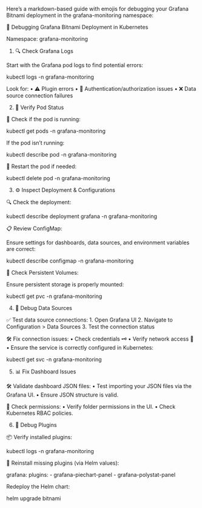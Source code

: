 Here’s a markdown-based guide with emojis for debugging your Grafana Bitnami deployment in the grafana-monitoring namespace:

🚀 Debugging Grafana Bitnami Deployment in Kubernetes

Namespace: grafana-monitoring

1. 🔍 Check Grafana Logs

Start with the Grafana pod logs to find potential errors:

kubectl logs <grafana-pod-name> -n grafana-monitoring

Look for:
	•	⚠️ Plugin errors
	•	🔑 Authentication/authorization issues
	•	❌ Data source connection failures

2. 🐳 Verify Pod Status

🔄 Check if the pod is running:

kubectl get pods -n grafana-monitoring

If the pod isn’t running:

kubectl describe pod <grafana-pod-name> -n grafana-monitoring

🔧 Restart the pod if needed:

kubectl delete pod <grafana-pod-name> -n grafana-monitoring

3. ⚙️ Inspect Deployment & Configurations

🔍 Check the deployment:

kubectl describe deployment grafana -n grafana-monitoring

📋 Review ConfigMap:

Ensure settings for dashboards, data sources, and environment variables are correct:

kubectl describe configmap <grafana-configmap-name> -n grafana-monitoring

💾 Check Persistent Volumes:

Ensure persistent storage is properly mounted:

kubectl get pvc -n grafana-monitoring

4. 🔗 Debug Data Sources

✅ Test data source connections:
	1.	Open Grafana UI
	2.	Navigate to Configuration > Data Sources
	3.	Test the connection status

🛠️ Fix connection issues:
	•	Check credentials 🗝️
	•	Verify network access 🔌
	•	Ensure the service is correctly configured in Kubernetes:

kubectl get svc -n grafana-monitoring

5. 📊 Fix Dashboard Issues

🛠️ Validate dashboard JSON files:
	•	Test importing your JSON files via the Grafana UI.
	•	Ensure JSON structure is valid.

🔐 Check permissions:
	•	Verify folder permissions in the UI.
	•	Check Kubernetes RBAC policies.

6. 🧩 Debug Plugins

📦 Verify installed plugins:

kubectl logs <grafana-pod-name> -n grafana-monitoring

🔄 Reinstall missing plugins (via Helm values):

grafana:
  plugins:
    - grafana-piechart-panel
    - grafana-polystat-panel

Redeploy the Helm chart:

helm upgrade <release-name> bitnami